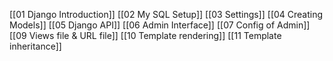 
[[01 Django Introduction]]
[[02 My SQL Setup]]
[[03 Settings]]
[[04 Creating Models]]
[[05 Django API]]
[[06 Admin Interface]]
[[07 Config of Admin]]
[[09 Views file & URL file]]
[[10 Template rendering]]
[[11 Template inheritance]]
